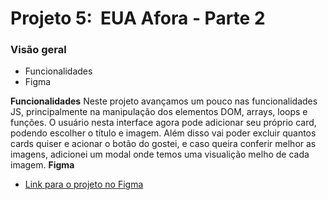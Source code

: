 # Projeto 5:  EUA Afora - Parte 2

### Visão geral

* Funcionalidades
* Figma

**Funcionalidades**
    Neste projeto avançamos um pouco nas funcionalidades JS, principalmente na manipulação dos elementos DOM, arrays, loops e funções. O usuário nesta interface agora pode adicionar seu próprio card, podendo escolher o título e imagem. Além disso vai poder excluir quantos cards quiser e acionar o botão do gostei, e caso queira conferir melhor as imagens, adicionei um modal onde temos uma visualição melho de cada imagem.
**Figma**

* [Link para o projeto no Figma](https://www.figma.com/file/HD3sjY52cfmedXVdlxkhZ0/WEB%2C-Sprint-5-(10.1)%3A-EUA-Afora-%7C-desktop-%2B-mobile?node-id=1-246&t=sQwm3w3xrQ1MWUEY-0)

